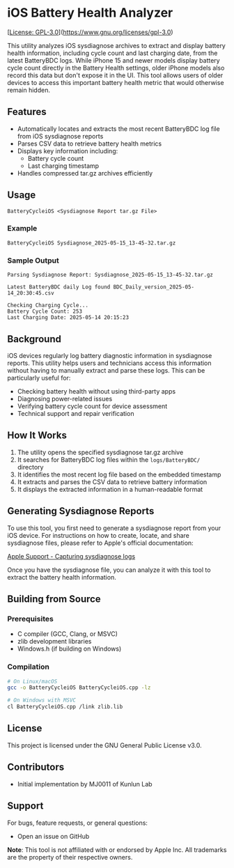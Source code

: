 # iOS Battery Health Analyzer

[[License: GPL-3.0](https://img.shields.io/badge/License-GPL%203.0-blue.svg)](https://www.gnu.org/licenses/gpl-3.0)

This utility analyzes iOS sysdiagnose archives to extract and display battery health information, including cycle count and last charging date, from the latest BatteryBDC logs. While iPhone 15 and newer models display battery cycle count directly in the Battery Health settings, older iPhone models also record this data but don't expose it in the UI. This tool allows users of older devices to access this important battery health metric that would otherwise remain hidden.

## Features

- Automatically locates and extracts the most recent BatteryBDC log file from iOS sysdiagnose reports
- Parses CSV data to retrieve battery health metrics
- Displays key information including:
  - Battery cycle count
  - Last charging timestamp
- Handles compressed tar.gz archives efficiently

## Usage

```
BatteryCycleiOS <Sysdiagnose Report tar.gz File>
```

### Example

```
BatteryCycleiOS Sysdiagnose_2025-05-15_13-45-32.tar.gz
```

### Sample Output

```
Parsing Sysdiagnose Report: Sysdiagnose_2025-05-15_13-45-32.tar.gz

Latest BatteryBDC daily Log found BDC_Daily_version_2025-05-14_20:30:45.csv

Checking Charging Cycle...
Battery Cycle Count: 253
Last Charging Date: 2025-05-14 20:15:23
```

## Background

iOS devices regularly log battery diagnostic information in sysdiagnose reports. This utility helps users and technicians access this information without having to manually extract and parse these logs. This can be particularly useful for:

- Checking battery health without using third-party apps
- Diagnosing power-related issues
- Verifying battery cycle count for device assessment
- Technical support and repair verification

## How It Works

1. The utility opens the specified sysdiagnose tar.gz archive
2. It searches for BatteryBDC log files within the `logs/BatteryBDC/` directory
3. It identifies the most recent log file based on the embedded timestamp
4. It extracts and parses the CSV data to retrieve battery information
5. It displays the extracted information in a human-readable format

## Generating Sysdiagnose Reports

To use this tool, you first need to generate a sysdiagnose report from your iOS device. For instructions on how to create, locate, and share sysdiagnose files, please refer to Apple's official documentation:

[Apple Support - Capturing sysdiagnose logs](https://it-training.apple.com/tutorials/support/sup075/)

Once you have the sysdiagnose file, you can analyze it with this tool to extract the battery health information.

## Building from Source

### Prerequisites

- C compiler (GCC, Clang, or MSVC)
- zlib development libraries
- Windows.h (if building on Windows)

### Compilation

```bash
# On Linux/macOS
gcc -o BatteryCycleiOS BatteryCycleiOS.cpp -lz

# On Windows with MSVC
cl BatteryCycleiOS.cpp /link zlib.lib
```

## License

This project is licensed under the GNU General Public License v3.0.

## Contributors

- Initial implementation by MJ0011 of Kunlun Lab

## Support

For bugs, feature requests, or general questions:
- Open an issue on GitHub

**Note**: This tool is not affiliated with or endorsed by Apple Inc. All trademarks are the property of their respective owners.
